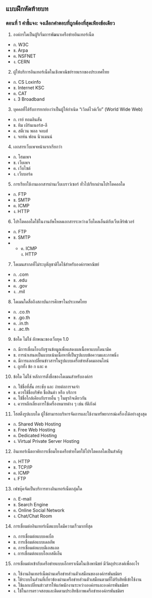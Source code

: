 ## แบบฝึกหัดท้ายบท

### ตอนที่ 1 คำชี้แจง: จงเลือกคำตอบที่ถูกต้องที่สุดเพียงข้อเดียว
1. องค์กรใดเป็นผู้ริเริ่มการพัฒนาเครือข่ายอินเทอร์เน็ต
* ก. W3C					
* ข. Arpa
* ค. NSFNET					
* ง. CERN

2. ผู้ให้บริการอินเทอร์เน็ตในเชิงพาณิชย์รายแรกของประเทศไทย
* ก. CS Loxinfo					
* ข. Internet KSC
* ค. CAT						
* ง. 3 Broadband

3. บุคคลที่ได้รับการยกย่องว่าเป็นผู้ให้กำเนิด “เวิลด์ไวด์เว็บ” (World Wide Web)
* ก. เรย์ ทอมลินสัน				
* ข. ทิม เบิร์นเนอร์ส-ลี
* ค. สตีเวน พอล จอบส์				
* ง. จอห์น ฟอน นิวแมนน์

4. เอกสารเว็บเพจหน้าแรกเรียกว่า
* ก. โฮมเพจ					
* ข. เว็บเพจ
* ค. เว็บไซต์					
* ง. เว็บบอร์ด

5. การเรียกใช้งานเอกสารผ่านเว็บเบราว์เซอร์ ทั่วไปเรียกผ่านโปรโตคอลใด
* ก. FTP						
* ข. SMTP
* ค. ICMP					
* ง. HTTP

6. โปรโตคอลใดใช้ในงานอัพโหลดเอกสารระหว่างเว็บไคลเอ็นต์กับเว็บเซิร์ฟเวอร์
* ก. FTP						
* ข. SMTP
* * ค. ICMP					
ง. HTTP

7. โดเมนสากลที่ไม่ระบุสัญชาติใดใช้สำหรับองค์กรพาณิชย์
* ก. .com					
* ข. .edu
* ค. .gov					
* ง. .mil

8. โดเมนใดสื่อถึงสถาบันการศึกษาในประเทศไทย
* ก. .co.th					
* ข. .go.th
* ค. .in.th					
* ง. .ac.th

9. ข้อใด ไม่ใช่ ลักษณะของเว็บยุค 1.0
* ก. มีการเชื่อมโยงกับฐานข้อมูลเพื่อแสดงผลเนื้อหาแบบไดนามิค		
* ข. การนำเสนอเป็นแบบเน้นเนื้อหาที่เป็นรูปแบบข้อความและภาพนิ่ง
* ค. มีการแลกเปลี่ยนข่าวสารในรูปแบบเครือข่ายสังคมออนไลน์				
* ง. ถูกทั้ง ข้อ ก และ ค

10. ข้อใด ไม่ใช่ หลักการตั้งชื่อของโดเมนสำหรับองค์กร
* ก. ใช้ชื่อที่สั้น กระชับ และ ง่ายต่อการจดจำ		
* ข. ควรใช้ชื่อบริษัท ชื่อสินค้า หรือ บริการ
* ค. ใช้ชื่อใกล้เคียงกับรายอื่น ๆ ในธุรกิจเดียวกัน					
* ง. ควรหลีกเลี่ยงการใช้เครื่องหมายต่าง ๆ เช่น ยัติภังค์

11. โฮสติ้งรูปแบบใด ผู้ใช้สามารถบริหารจัดการและใช้งานทรัพยากรณ์เครื่องได้อย่างสูงสุด
* ก. Shared Web Hosting			
* ข. Free Web Hosting
* ค. Dedicated Hosting				
* ง. Virtual Private Server Hosting

12. อินเทอร์เน็ตอาคัยการเชื่อมโยงเครือข่ายโดยใช้โปรโตคอลใดเป็นสำคัญ
* ก. HTTP					
* ข. TCP/IP
* ค. ICMP					
* ง. FTP

13. เฟซบุ๊คจัดเป็นบริการทางอินเทอร์เน็ตกลุ่มใด
* ก. E-mail					
* ข. Search Engine
* ค. Online Social Network			
* ง. Chat/Chat Room

14. การเชื่อมต่ออินเทอร์เน็ตแบบใดมีความเร็วมากที่สุด
* ก. การเชื่อมต่อแบบเคเบิ้ล			
* ข. การเชื่อมต่อแบบเดลอัพ
* ค. การเชื่อมต่อแบบดีเอสแอล			
* ง. การเชื่อมต่อแบบไอเอสดีเอ็น

15. การเชื่อมต่อเข้ากับเครือข่ายแบบเอ็กทราเน็ตในเชิงพานิชย์ มีวัตถุประสงค์เพื่ออะไร
* ก. ใช้งานอินเทอร์เน็ตผ่านเครือข่ายส่วนตัวเสมือนขององค์กรพันธมิตร
* ข. ใช้ระบบในส่วนที่เกี่ยวข้องผ่านเครือข่ายส่วนตัวเสมือนตามที่ได้รับสิทธิ์เข้าใช้งาน
* ค. ใช้แลกเปลี่ยนข่าวสารให้แก่พนักงานระหว่างองค์กรและองค์กรพันธมิตร
* ง. ใช้ในการตรวจสอบและติดตามประสิทธิภาพเครือข่ายองค์กรพันธมิตร